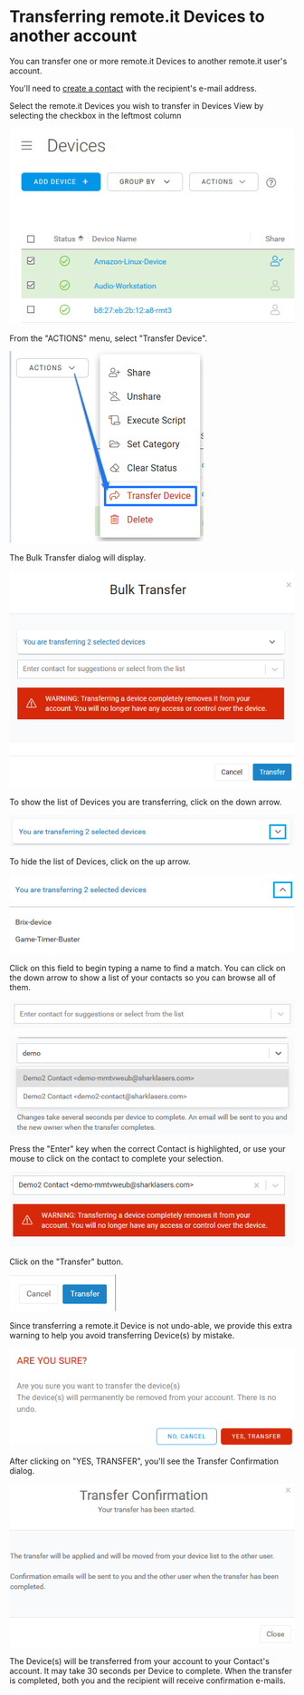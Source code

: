 # Transferring remote.it Devices to another account

You can transfer one or more remote.it Devices to another remote.it user's account.

You'll need to [create a contact](managing-contacts/create-a-contact.md) with the recipient's e-mail address.

Select the remote.it Devices you wish to transfer in Devices View by selecting the checkbox in the leftmost column

![](../.gitbook/assets/image%20%28260%29.png)

From the "ACTIONS" menu, select "Transfer Device".

![](../.gitbook/assets/image%20%28274%29.png)

The Bulk Transfer dialog will display.  

![](../.gitbook/assets/image%20%2820%29.png)

To show the list of Devices you are transferring, click on the down arrow.

![](../.gitbook/assets/image%20%28249%29.png)

To hide the list of Devices, click on the up arrow.

![](../.gitbook/assets/image%20%28333%29.png)

Click on this field to begin typing a name to find a match.  You can click on the down arrow to show a list of your contacts so you can browse all of them.

![](../.gitbook/assets/image%20%28198%29.png)

![](../.gitbook/assets/image%20%28116%29.png)

Press the "Enter" key when the correct Contact is highlighted, or use your mouse to click on the contact to complete your selection.

![](../.gitbook/assets/image%20%28401%29.png)

Click on the "Transfer" button.

![](../.gitbook/assets/image%20%28359%29.png)

Since transferring a remote.it Device is not undo-able, we provide this extra warning to help you avoid transferring Device\(s\) by mistake.

![](../.gitbook/assets/image%20%28141%29.png)

After clicking on "YES, TRANSFER", you'll see the Transfer Confirmation dialog.

![](../.gitbook/assets/image%20%28294%29.png)

The Device\(s\) will be transferred from your account to your Contact's account.  It may take 30 seconds per Device to complete.  When the transfer is completed, both you and the recipient will receive confirmation e-mails.

